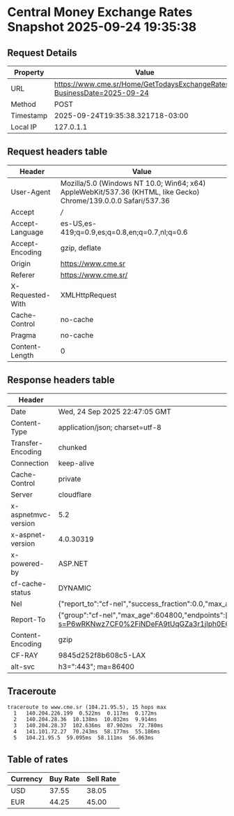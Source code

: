 # Central Money Exchange Rates Snapshot 2025-09-24 19:35:38
## Request Details

| Property | Value |
|----------|-------|
| URL | https://www.cme.sr/Home/GetTodaysExchangeRates/?BusinessDate=2025-09-24 |
| Method | POST |
| Timestamp | 2025-09-24T19:35:38.321718-03:00 |
| Local IP | 127.0.1.1 |
    
## Request headers table

| Header | Value |
|--------|-------|
| User-Agent | Mozilla/5.0 (Windows NT 10.0; Win64; x64) AppleWebKit/537.36 (KHTML, like Gecko) Chrome/139.0.0.0 Safari/537.36 |
| Accept | */* |
| Accept-Language | es-US,es-419;q=0.9,es;q=0.8,en;q=0.7,nl;q=0.6 |
| Accept-Encoding | gzip, deflate |
| Origin | https://www.cme.sr |
| Referer | https://www.cme.sr/ |
| X-Requested-With | XMLHttpRequest |
| Cache-Control | no-cache |
| Pragma | no-cache |
| Content-Length | 0 |

    
## Response headers table
| Header | Value |
|--------|-------|
| Date | Wed, 24 Sep 2025 22:47:05 GMT |
| Content-Type | application/json; charset=utf-8 |
| Transfer-Encoding | chunked |
| Connection | keep-alive |
| Cache-Control | private |
| Server | cloudflare |
| x-aspnetmvc-version | 5.2 |
| x-aspnet-version | 4.0.30319 |
| x-powered-by | ASP.NET |
| cf-cache-status | DYNAMIC |
| Nel | {"report_to":"cf-nel","success_fraction":0.0,"max_age":604800} |
| Report-To | {"group":"cf-nel","max_age":604800,"endpoints":[{"url":"https://a.nel.cloudflare.com/report/v4?s=P6wRKNwz7CF0%2FiNDeFA9tUqGZa3r1jIph0E6PyarXxCqZoXtehAunjCkiWt5Mw6hUwjPmfiheNmkMt3BF96gGeA6PCR5wO3oiu4%3D"}]} |
| Content-Encoding | gzip |
| CF-RAY | 9845d252f8b608c5-LAX |
| alt-svc | h3=":443"; ma=86400 |

## Traceroute 

```
traceroute to www.cme.sr (104.21.95.5), 15 hops max
  1   140.204.226.199  0.522ms  0.117ms  0.172ms 
  2   140.204.28.36  10.138ms  10.032ms  9.914ms 
  3   140.204.28.37  102.636ms  87.902ms  72.780ms 
  4   141.101.72.27  70.243ms  58.177ms  55.186ms 
  5   104.21.95.5  59.095ms  58.111ms  56.063ms 

```


## Table of rates

| Currency | Buy Rate | Sell Rate |
|----------|----------|-----------|
| USD | 37.55 | 38.05 |
| EUR | 44.25 | 45.00 |
